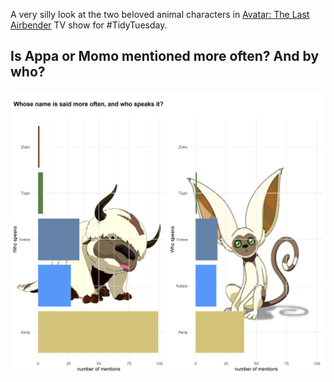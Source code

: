 A very silly look at the two beloved animal characters in [Avatar: The Last Airbender](https://github.com/rfordatascience/tidytuesday/blob/master/data/2020/2020-08-11/readme.md) TV show for #TidyTuesday. 


## Is Appa or Momo mentioned more often? And by who? 

![achanges_map](https://github.com/EvaMurzyn/TidyTuesdays/blob/master/2020-08-11_Avatar/momo-appa.png) <!-- .element height="40%" width="40%" -->
